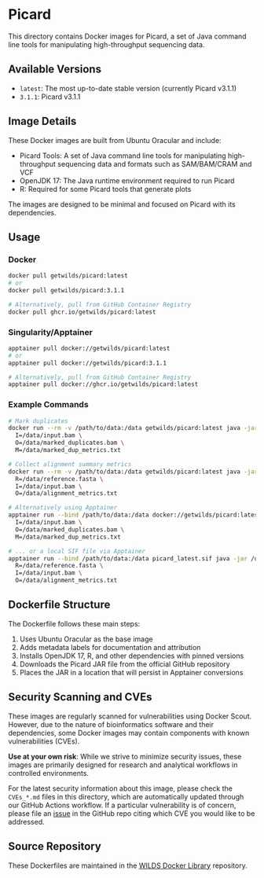 # Picard

This directory contains Docker images for Picard, a set of Java command line tools for manipulating high-throughput sequencing data.

## Available Versions

- `latest`: The most up-to-date stable version (currently Picard v3.1.1)
- `3.1.1`: Picard v3.1.1

## Image Details

These Docker images are built from Ubuntu Oracular and include:

- Picard Tools: A set of Java command line tools for manipulating high-throughput sequencing data and formats such as SAM/BAM/CRAM and VCF
- OpenJDK 17: The Java runtime environment required to run Picard
- R: Required for some Picard tools that generate plots

The images are designed to be minimal and focused on Picard with its dependencies.

## Usage

### Docker

```bash
docker pull getwilds/picard:latest
# or
docker pull getwilds/picard:3.1.1

# Alternatively, pull from GitHub Container Registry
docker pull ghcr.io/getwilds/picard:latest
```

### Singularity/Apptainer

```bash
apptainer pull docker://getwilds/picard:latest
# or
apptainer pull docker://getwilds/picard:3.1.1

# Alternatively, pull from GitHub Container Registry
apptainer pull docker://ghcr.io/getwilds/picard:latest
```

### Example Commands

```bash
# Mark duplicates
docker run --rm -v /path/to/data:/data getwilds/picard:latest java -jar /usr/picard/picard.jar MarkDuplicates \
  I=/data/input.bam \
  O=/data/marked_duplicates.bam \
  M=/data/marked_dup_metrics.txt

# Collect alignment summary metrics
docker run --rm -v /path/to/data:/data getwilds/picard:latest java -jar /usr/picard/picard.jar CollectAlignmentSummaryMetrics \
  R=/data/reference.fasta \
  I=/data/input.bam \
  O=/data/alignment_metrics.txt

# Alternatively using Apptainer
apptainer run --bind /path/to/data:/data docker://getwilds/picard:latest java -jar /usr/picard/picard.jar MarkDuplicates \
  I=/data/input.bam \
  O=/data/marked_duplicates.bam \
  M=/data/marked_dup_metrics.txt

# ... or a local SIF file via Apptainer
apptainer run --bind /path/to/data:/data picard_latest.sif java -jar /usr/picard/picard.jar CollectAlignmentSummaryMetrics \
  R=/data/reference.fasta \
  I=/data/input.bam \
  O=/data/alignment_metrics.txt
```

## Dockerfile Structure

The Dockerfile follows these main steps:

1. Uses Ubuntu Oracular as the base image
2. Adds metadata labels for documentation and attribution
3. Installs OpenJDK 17, R, and other dependencies with pinned versions
4. Downloads the Picard JAR file from the official GitHub repository
5. Places the JAR in a location that will persist in Apptainer conversions

## Security Scanning and CVEs

These images are regularly scanned for vulnerabilities using Docker Scout. However, due to the nature of bioinformatics software and their dependencies, some Docker images may contain components with known vulnerabilities (CVEs).

**Use at your own risk**: While we strive to minimize security issues, these images are primarily designed for research and analytical workflows in controlled environments.

For the latest security information about this image, please check the `CVEs_*.md` files in this directory, which are automatically updated through our GitHub Actions workflow. If a particular vulnerability is of concern, please file an [issue](https://github.com/getwilds/wilds-docker-library/issues) in the GitHub repo citing which CVE you would like to be addressed.

## Source Repository

These Dockerfiles are maintained in the [WILDS Docker Library](https://github.com/getwilds/wilds-docker-library) repository.
